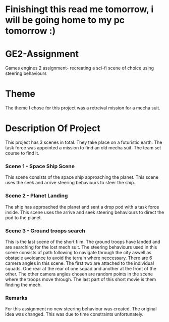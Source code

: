 # Finishingt this read me tomorrow, i will be going home to my pc tomorrow :)
# GE2-Assignment
Games engines 2 assignment- recreating a sci-fi scene of choice using steering behaviours
# Theme
The theme I chose for this project was a retreival mission for a mecha suit.  
# Description Of Project
This project has 3 scenes in total. They take place on a futuristic earth. The task force was appointed a mission to find an old mecha suit. The team set course to find it. 

### Scene 1 - Space Ship Scene
This scene consists of the space ship approaching the planet. This scene uses the seek and arrive steering behaviours to steer the ship.  

### Scene 2 - Planet Landing
The ship has approached the planet and sent a drop pod with a task force inside. This scene uses the arrive and seek steering behaviours to direct the pod to the planet.

### Scene 3 - Ground troops search
This is the last scene of the short film. The ground troops have landed and are searching for the lost mech suit. The steering behaviours used in this scene consists of path following to navigate through the city aswell as obstacle avoidance to avoid the terrain where neccessary. There are 6 camera angles in this scene. The first two are attached to the individual squads. One rear at the rear of one squad and another at the front of the other. The other camera angles chosen are random points in the scene where the troops move through. 
The last part of this short movie is them finding the mech. 

### Remarks
For this assignment no new steering behaviour was created. 
The original idea was changed. This was due to time constraints unfortunately.
